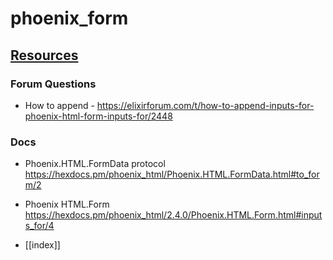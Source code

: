 # phoenix_form


## <u>Resources</u> 
### Forum Questions
- How to append - https://elixirforum.com/t/how-to-append-inputs-for-phoenix-html-form-inputs-for/2448

### Docs
- Phoenix.HTML.FormData protocol https://hexdocs.pm/phoenix_html/Phoenix.HTML.FormData.html#to_form/2
- Phoenix HTML.Form https://hexdocs.pm/phoenix_html/2.4.0/Phoenix.HTML.Form.html#inputs_for/4


- [[index]]